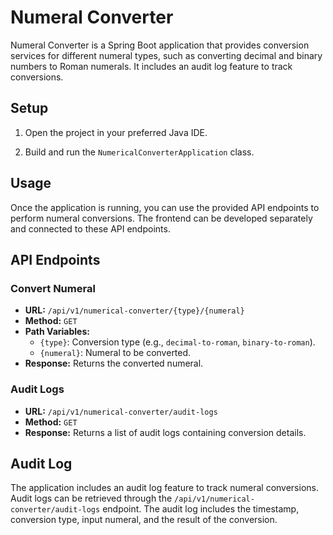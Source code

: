 # Numeral Converter

Numeral Converter is a Spring Boot application that provides conversion services for different numeral types, such as converting decimal and binary numbers to Roman numerals. It includes an audit log feature to track conversions.

## Setup

1. Open the project in your preferred Java IDE.

2. Build and run the `NumericalConverterApplication` class.

## Usage

Once the application is running, you can use the provided API endpoints to perform numeral conversions. The frontend can be developed separately and connected to these API endpoints.

## API Endpoints

### Convert Numeral

- **URL:** `/api/v1/numerical-converter/{type}/{numeral}`
- **Method:** `GET`
- **Path Variables:**
    - `{type}`: Conversion type (e.g., `decimal-to-roman`, `binary-to-roman`).
    - `{numeral}`: Numeral to be converted.
- **Response:** Returns the converted numeral.

### Audit Logs

- **URL:** `/api/v1/numerical-converter/audit-logs`
- **Method:** `GET`
- **Response:** Returns a list of audit logs containing conversion details.

## Audit Log

The application includes an audit log feature to track numeral conversions. Audit logs can be retrieved through the `/api/v1/numerical-converter/audit-logs` endpoint. The audit log includes the timestamp, conversion type, input numeral, and the result of the conversion.

